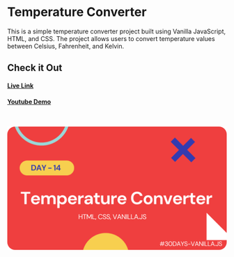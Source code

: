 # Temperature Converter

This is a simple temperature converter project built using Vanilla JavaScript, HTML, and CSS. The project allows users to convert temperature values between Celsius, Fahrenheit, and Kelvin.

## Check it Out

#### [Live Link](https://temp-converter-js.netlify.app/)

#### [Youtube Demo](https://youtu.be/MzzeuUTbIdI)

<br/>

![Demo-screenshot-1](./assets/img/temperature.png)
